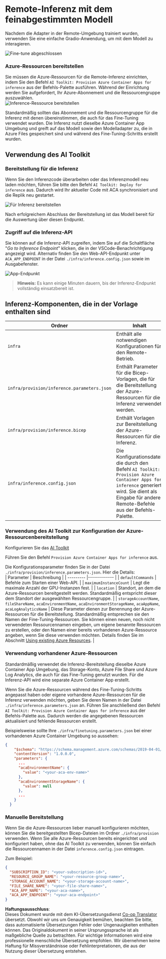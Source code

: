 <!--
CO_OP_TRANSLATOR_METADATA:
{
  "original_hash": "a54cd3d65b6963e4e8ce21e143c3ab04",
  "translation_date": "2025-07-16T21:14:46+00:00",
  "source_file": "md/01.Introduction/03/Remote_Interence.md",
  "language_code": "de"
}
-->
# Remote-Inferenz mit dem feinabgestimmten Modell

Nachdem die Adapter in der Remote-Umgebung trainiert wurden, verwenden Sie eine einfache Gradio-Anwendung, um mit dem Modell zu interagieren.

![Fine-tune abgeschlossen](../../../../../translated_images/log-finetuning-res.7b92254e7e822c7ffbec00f51a29199b0a53cefdd7fd2ce8330e4f787d98a94a.de.png)

### Azure-Ressourcen bereitstellen  
Sie müssen die Azure-Ressourcen für die Remote-Inferenz einrichten, indem Sie den Befehl `AI Toolkit: Provision Azure Container Apps for inference` aus der Befehls-Palette ausführen. Während der Einrichtung werden Sie aufgefordert, Ihr Azure-Abonnement und die Ressourcengruppe auszuwählen.  
![Inference-Ressource bereitstellen](../../../../../translated_images/command-provision-inference.467afc8d351642fc03bc2ae439330ad1253da4f08ed8a8e98cdf89ca5c7ae4c5.de.png)

Standardmäßig sollten das Abonnement und die Ressourcengruppe für die Inferenz mit denen übereinstimmen, die auch für das Fine-Tuning verwendet wurden. Die Inferenz nutzt dieselbe Azure Container App Umgebung und greift auf das Modell sowie den Modelladapter zu, die in Azure Files gespeichert sind und während des Fine-Tuning-Schritts erstellt wurden.

## Verwendung des AI Toolkit

### Bereitstellung für die Inferenz  
Wenn Sie den Inferenzcode überarbeiten oder das Inferenzmodell neu laden möchten, führen Sie bitte den Befehl `AI Toolkit: Deploy for inference` aus. Dadurch wird Ihr aktueller Code mit ACA synchronisiert und die Replik neu gestartet.

![Für Inferenz bereitstellen](../../../../../translated_images/command-deploy.9adb4e310dd0b0aec6bb518f3c5b19a945ca040216da11e210666ad0330702ea.de.png)

Nach erfolgreichem Abschluss der Bereitstellung ist das Modell bereit für die Auswertung über diesen Endpunkt.

### Zugriff auf die Inferenz-API

Sie können auf die Inferenz-API zugreifen, indem Sie auf die Schaltfläche "*Go to Inference Endpoint*" klicken, die in der VSCode-Benachrichtigung angezeigt wird. Alternativ finden Sie den Web-API-Endpunkt unter `ACA_APP_ENDPOINT` in der Datei `./infra/inference.config.json` sowie im Ausgabefenster.

![App-Endpunkt](../../../../../translated_images/notification-deploy.446e480a44b1be5848fd31391c467b8d42c2db1d5daffa2250c9fcd3d8486164.de.png)

> **Hinweis:** Es kann einige Minuten dauern, bis der Inferenz-Endpunkt vollständig einsatzbereit ist.

## Inferenz-Komponenten, die in der Vorlage enthalten sind

| Ordner | Inhalt |
| ------ |-------- |
| `infra` | Enthält alle notwendigen Konfigurationen für den Remote-Betrieb. |
| `infra/provision/inference.parameters.json` | Enthält Parameter für die Bicep-Vorlagen, die für die Bereitstellung der Azure-Ressourcen für die Inferenz verwendet werden. |
| `infra/provision/inference.bicep` | Enthält Vorlagen zur Bereitstellung der Azure-Ressourcen für die Inferenz. |
| `infra/inference.config.json` | Die Konfigurationsdatei, die durch den Befehl `AI Toolkit: Provision Azure Container Apps for inference` generiert wird. Sie dient als Eingabe für andere Remote-Befehle aus der Befehls-Palette. |

### Verwendung des AI Toolkit zur Konfiguration der Azure-Ressourcenbereitstellung  
Konfigurieren Sie das [AI Toolkit](https://marketplace.visualstudio.com/items?itemName=ms-windows-ai-studio.windows-ai-studio)

Führen Sie den Befehl `Provision Azure Container Apps for inference` aus.

Die Konfigurationsparameter finden Sie in der Datei `./infra/provision/inference.parameters.json`. Hier die Details:  
| Parameter | Beschreibung |
| --------- |------------- |
| `defaultCommands` | Befehle zum Starten einer Web-API. |
| `maximumInstanceCount` | Legt die maximale Anzahl der GPU-Instanzen fest. |
| `location` | Standort, an dem die Azure-Ressourcen bereitgestellt werden. Standardmäßig entspricht dieser dem Standort der ausgewählten Ressourcengruppe. |
| `storageAccountName`, `fileShareName`, `acaEnvironmentName`, `acaEnvironmentStorageName`, `acaAppName`, `acaLogAnalyticsName` | Diese Parameter dienen zur Benennung der Azure-Ressourcen für die Bereitstellung. Standardmäßig entsprechen sie den Namen der Fine-Tuning-Ressourcen. Sie können einen neuen, noch nicht verwendeten Ressourcennamen eingeben, um eigene benannte Ressourcen zu erstellen, oder den Namen einer bereits vorhandenen Azure-Ressource angeben, wenn Sie diese verwenden möchten. Details finden Sie im Abschnitt [Using existing Azure Resources](../../../../../md/01.Introduction/03). |

### Verwendung vorhandener Azure-Ressourcen

Standardmäßig verwendet die Inferenz-Bereitstellung dieselbe Azure Container App Umgebung, das Storage-Konto, Azure File Share und Azure Log Analytics, die auch für das Fine-Tuning genutzt wurden. Für die Inferenz-API wird eine separate Azure Container App erstellt.

Wenn Sie die Azure-Ressourcen während des Fine-Tuning-Schritts angepasst haben oder eigene vorhandene Azure-Ressourcen für die Inferenz verwenden möchten, geben Sie deren Namen in der Datei `./infra/inference.parameters.json` an. Führen Sie anschließend den Befehl `AI Toolkit: Provision Azure Container Apps for inference` aus der Befehls-Palette aus. Dadurch werden die angegebenen Ressourcen aktualisiert und fehlende Ressourcen erstellt.

Beispielsweise sollte Ihre `./infra/finetuning.parameters.json` bei einer vorhandenen Azure Container Umgebung so aussehen:

```json
{
    "$schema": "https://schema.management.azure.com/schemas/2019-04-01/deploymentParameters.json#",
    "contentVersion": "1.0.0.0",
    "parameters": {
      ...
      "acaEnvironmentName": {
        "value": "<your-aca-env-name>"
      },
      "acaEnvironmentStorageName": {
        "value": null
      },
      ...
    }
  }
```

### Manuelle Bereitstellung  
Wenn Sie die Azure-Ressourcen lieber manuell konfigurieren möchten, können Sie die bereitgestellten Bicep-Dateien im Ordner `./infra/provision` verwenden. Wenn Sie alle Azure-Ressourcen bereits eingerichtet und konfiguriert haben, ohne das AI Toolkit zu verwenden, können Sie einfach die Ressourcennamen in der Datei `inference.config.json` eintragen.

Zum Beispiel:

```json
{
  "SUBSCRIPTION_ID": "<your-subscription-id>",
  "RESOURCE_GROUP_NAME": "<your-resource-group-name>",
  "STORAGE_ACCOUNT_NAME": "<your-storage-account-name>",
  "FILE_SHARE_NAME": "<your-file-share-name>",
  "ACA_APP_NAME": "<your-aca-name>",
  "ACA_APP_ENDPOINT": "<your-aca-endpoint>"
}
```

**Haftungsausschluss**:  
Dieses Dokument wurde mit dem KI-Übersetzungsdienst [Co-op Translator](https://github.com/Azure/co-op-translator) übersetzt. Obwohl wir uns um Genauigkeit bemühen, beachten Sie bitte, dass automatisierte Übersetzungen Fehler oder Ungenauigkeiten enthalten können. Das Originaldokument in seiner Ursprungssprache ist als maßgebliche Quelle zu betrachten. Für wichtige Informationen wird eine professionelle menschliche Übersetzung empfohlen. Wir übernehmen keine Haftung für Missverständnisse oder Fehlinterpretationen, die aus der Nutzung dieser Übersetzung entstehen.